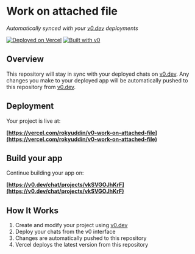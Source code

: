 # Work on attached file

*Automatically synced with your [v0.dev](https://v0.dev) deployments*

[![Deployed on Vercel](https://img.shields.io/badge/Deployed%20on-Vercel-black?style=for-the-badge&logo=vercel)](https://vercel.com/rokyuddin/v0-work-on-attached-file)
[![Built with v0](https://img.shields.io/badge/Built%20with-v0.dev-black?style=for-the-badge)](https://v0.dev/chat/projects/vkSVGOJhKrF)

## Overview

This repository will stay in sync with your deployed chats on [v0.dev](https://v0.dev).
Any changes you make to your deployed app will be automatically pushed to this repository from [v0.dev](https://v0.dev).

## Deployment

Your project is live at:

**[https://vercel.com/rokyuddin/v0-work-on-attached-file](https://vercel.com/rokyuddin/v0-work-on-attached-file)**

## Build your app

Continue building your app on:

**[https://v0.dev/chat/projects/vkSVGOJhKrF](https://v0.dev/chat/projects/vkSVGOJhKrF)**

## How It Works

1. Create and modify your project using [v0.dev](https://v0.dev)
2. Deploy your chats from the v0 interface
3. Changes are automatically pushed to this repository
4. Vercel deploys the latest version from this repository

